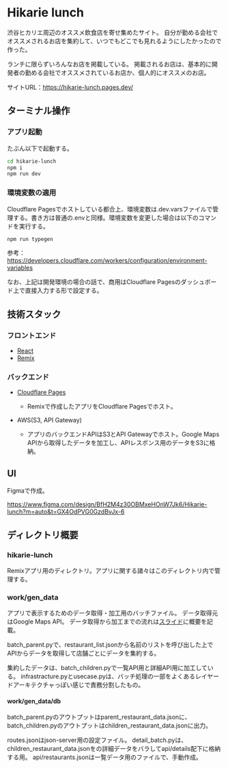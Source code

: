 # Hikarie lunch
渋谷ヒカリエ周辺のオススメ飲食店を寄せ集めたサイト。
自分が勤める会社でオススメされるお店を集約して、いつでもどこでも見れるようにしたかったので作った。

ランチに限らずいろんなお店を掲載している。
掲載されるお店は、基本的に開発者の勤める会社でオススメされているお店か、個人的にオススメのお店。

サイトURL：https://hikarie-lunch.pages.dev/

## ターミナル操作
### アプリ起動
たぶん以下で起動する。
```sh
cd hikarie-lunch
npm i
npm run dev
```

### 環境変数の適用
Cloudflare Pagesでホストしている都合上、環境変数は.dev.varsファイルで管理する。書き方は普通の.envと同様。環境変数を変更した場合は以下のコマンドを実行する。
```sh
npm run typegen
```

参考：https://developers.cloudflare.com/workers/configuration/environment-variables

なお、上記は開発環境の場合の話で、商用はCloudflare Pagesのダッシュボード上で直接入力する形で設定する。

## 技術スタック
### フロントエンド
- [React](https://ja.react.dev/)
- [Remix](https://remix.run/)

### バックエンド
- [Cloudflare Pages](https://www.cloudflare.com/ja-jp/developer-platform/pages/)
    - Remixで作成したアプリをCloudflare Pagesでホスト。

- AWS(S3, API Gateway)
    - アプリのバックエンドAPIはS3とAPI Gatewayでホスト。Google Maps APIから取得したデータを加工し、APIレスポンス用のデータをS3に格納。

## UI
Figmaで作成。

https://www.figma.com/design/BfH2M4z30OBMxeHOnW7Jk6/Hikarie-lunch?m=auto&t=GX4OdPVG0GzdBvJx-6

## ディレクトリ概要
### hikarie-lunch
Remixアプリ用のディレクトリ。アプリに関する諸々はこのディレクトリ内で管理する。

### work/gen_data
アプリで表示するためのデータ取得・加工用のバッチファイル。
データ取得元はGoogle Maps API。
データ取得から加工までの流れは[スライド](https://docs.google.com/presentation/d/1WZC5ehuOyxJe1QNcxaWtFSp0amEsWeBrhjOVYa70DRM/edit?usp=sharing)に概要を記載。

batch_parent.pyで、restaurant_list.jsonから名前のリストを呼び出した上でAPIからデータを取得して店舗ごとにデータを集約する。

集約したデータは、batch_children.pyで一覧API用と詳細API用に加工している。
infrastracture.pyとusecase.pyは、バッチ処理の一部をよくあるレイヤードアーキテクチャっぽい感じで責務分割したもの。

#### work/gen_data/db
batch_parent.pyのアウトプットはparent_restaurant_data.jsonに、
batch_children.pyのアウトプットはchildren_restaurant_data.jsonに出力。

routes.jsonはjson-server用の設定ファイル。
detail_batch.pyは、children_restaurant_data.jsonをの詳細データをバラしてapi/details配下に格納する用。
api/restaurants.jsonは一覧データ用のファイルで、手動作成。


